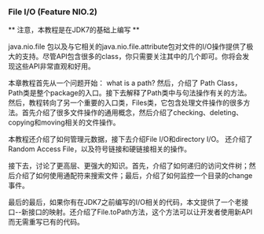 ### File I/O (Feature NIO.2)

** 注意，本教程是在JDK7的基础上编写 **

java.nio.file 包以及与它相关的java.nio.file.attribute包对文件的I/O操作提供了极大的支持。尽管API包含很多的class，你只需要关注其中的几个即可。你将会发现这些API非常直观和好用。


本章教程首先从一个问题开始： what is a path? 然后，介绍了 Path Class， Path类是整个package的入口。接下去解释了Path类中与句法操作有关的方法。然后，教程转向了另一个重要的入口类，Files类，它包含处理文件操作的很多方法。首先介绍了很多文件操作的通用概念，然后介绍了checking、deleting、copying和moving相关的文件操作。


本教程还介绍了如何管理元数据，接下去介绍File I/O和directory I/O。 还介绍了Random Access File，以及符号链接和硬链接相关的操作。


接下去，讨论了更高层、更强大的知识。首先，介绍了如何递归的访问文件树；然后介绍了如何使用通配符来搜索文件；最后，介绍了如何监控一个目录的change事件。


最后的最后，如果你有在JDK7之前编写的I/O相关的代码，本文提供了一个老接口--新接口的映射。还介绍了File.toPath方法，这个方法可以让开发者使用新API而无需重写已有的代码。





















